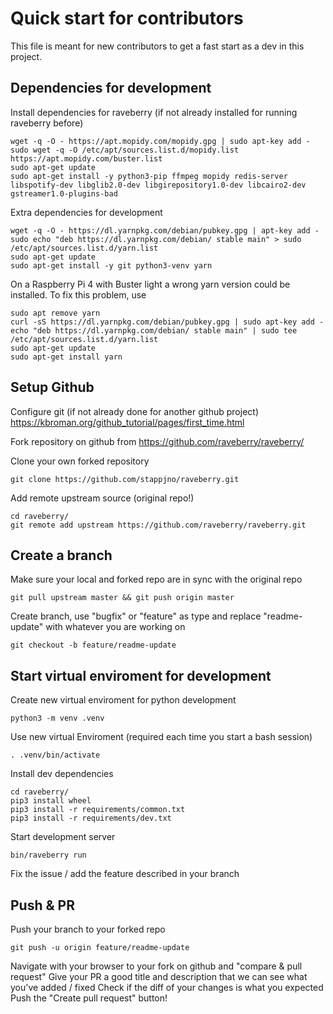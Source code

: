 # Quick start for contributors

This file is meant for new contributors to get a fast start as a dev in this project.

## Dependencies for development

Install dependencies for raveberry (if not already installed for running raveberry before)
```
wget -q -O - https://apt.mopidy.com/mopidy.gpg | sudo apt-key add -
sudo wget -q -O /etc/apt/sources.list.d/mopidy.list https://apt.mopidy.com/buster.list
sudo apt-get update
sudo apt-get install -y python3-pip ffmpeg mopidy redis-server libspotify-dev libglib2.0-dev libgirepository1.0-dev libcairo2-dev gstreamer1.0-plugins-bad
```

Extra dependencies for development
```
wget -q -O - https://dl.yarnpkg.com/debian/pubkey.gpg | apt-key add -
sudo echo "deb https://dl.yarnpkg.com/debian/ stable main" > sudo /etc/apt/sources.list.d/yarn.list
sudo apt-get update
sudo apt-get install -y git python3-venv yarn
```

On a Raspberry Pi 4 with Buster light a wrong yarn version could be installed. To fix this problem, use
```
sudo apt remove yarn
curl -sS https://dl.yarnpkg.com/debian/pubkey.gpg | sudo apt-key add -
echo "deb https://dl.yarnpkg.com/debian/ stable main" | sudo tee /etc/apt/sources.list.d/yarn.list
sudo apt-get update  
sudo apt-get install yarn
```

## Setup Github

Configure git (if not already done for another github project)
https://kbroman.org/github_tutorial/pages/first_time.html

Fork repository on github from https://github.com/raveberry/raveberry/

Clone your own forked repository
```
git clone https://github.com/stappjno/raveberry.git
```

Add remote upstream source (original repo!)
```
cd raveberry/
git remote add upstream https://github.com/raveberry/raveberry.git
```

## Create a branch
Make sure your local and forked repo are in sync with the original repo
```
git pull upstream master && git push origin master
```

Create branch, use "bugfix" or "feature" as type and replace "readme-update" with whatever you are working on
```
git checkout -b feature/readme-update
```

## Start virtual enviroment for development


Create new virtual enviroment for python development
```
python3 -m venv .venv
```

Use new virtual Enviroment (required each time you start a bash session)
```
. .venv/bin/activate
```

Install dev dependencies
```
cd raveberry/
pip3 install wheel
pip3 install -r requirements/common.txt
pip3 install -r requirements/dev.txt
```

Start development server
```
bin/raveberry run
```

Fix the issue / add the feature described in your branch

## Push & PR

Push your branch to your forked repo
```
git push -u origin feature/readme-update
```

Navigate with your browser to your fork on github and "compare & pull request"
Give your PR a good title and description that we can see what you've added / fixed
Check if the diff of your changes is what you expected
Push the "Create pull request" button!
